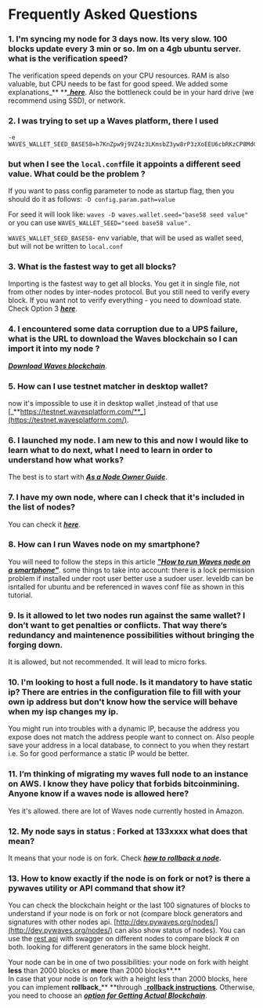 # Frequently Asked Questions

### 1. I'm syncing my node for 3 days now. Its very slow. 100 blocks update every 3 min or so. Im on a 4gb ubuntu server. what is the verification speed?

The verification speed depends on your CPU resources. RAM is also valuable, but CPU needs to be fast for good speed. We added some explanations_** **_[_**here**_](/en/waves-node/options-for-getting-actual-blockchain).  Also the bottleneck could be in your hard drive \(we recommend using SSD\), or network.

### 2. I was trying to set up a Waves platform, there I used

```
-e WAVES_WALLET_SEED_BASE58=h7KnZpw9j9VZ4z3LKmsbZ3yw8rP3zXoEEU6cbRKzCP8MdC1zy2U2AJRPQhs3krqSodvzEix3kmKopFeyPpCn4w4BaW9MVr4PASShxiuin9jyzGmMsUwXXMaUjGL1RfTzS3e
```

### but when I see the `local.conf`file it appoints a different seed value. What could be the problem ?

If you want to pass config parameter to node as startup flag, then you should do it as follows: `-D config.param.path=value`

For seed it will look like: `waves -D waves.wallet.seed="base58 seed value"` or you can use `WAVES_WALLET_SEED="seed base58 value".`

`WAVES_WALLET_SEED_BASE58`- env variable, that will be used as wallet seed, but will not be written to `local.conf`

### 3. What is the fastest way to get all blocks?

Importing is the fastest way to get all blocks. You get it in single file, not from other nodes by inter-nodes protocol. But you still need to verify every block. If you want not to verify everything - you need to download state. Check Option 3 [_**here**_](/en/waves-node/options-for-getting-actual-blockchain).

### 4. I encountered some data corruption due to a UPS failure, what is the URL to download the Waves blockchain so I can import it into my node ?

[_**Download Waves blockchain**_](https://docs.wavesplatform.com/en/waves-node/options-for-getting-actual-blockchain/export-and-import-from-the-blockchain.html#section-4fc821c89c016f375dbd2eeedfe093cf).

### 5. How can I use testnet matcher in desktop wallet?

now it's impossible to use it in desktop wallet ,instead of that use [_**https://testnet.wavesplatform.com/**_](https://testnet.wavesplatform.com/).

### 6. I launched my node. I am new to this and now I would like to learn what to do next, what I need to learn in order to understand how what works?

The best is to start with [_**As a Node Owner Guide**_](/getting-started/as-a-node-owner).

### 7. I have my own node, where can I check that it's included in the list of nodes?

You can check it [_**here**_](http://dev.pywaves.org/nodes/).

### 8. How can I run Waves node on my smartphone?

You will need to follow the steps in this article [_**"How to run Waves node on a smartphone"**_](https://medium.com/@ikardanov/how-to-run-waves-node-on-a-smartphone-eeb8817b8d56). some things to take into account: there is a lock permission problem if installed under root user better use a sudoer user. leveldb can be isntalled for ubuntu and be referenced in waves conf file as shown in this tutorial.

### 9. Is it allowed to let two nodes run against the same wallet? I don’t want to get penalties or conflicts. That way there’s redundancy and maintenence possibilities without bringing the forging down.

It is allowed, but not recommended. It will lead to micro forks.

### 10. I'm looking to host a full node. Is it mandatory to have static ip? There are entries in the configuration file to fill with your own ip address but don't know how the service will behave when my isp changes my ip.

You might run into troubles with a dynamic IP, because the address you expose does not match the address people want to connect on. Also people save your address in a local database, to connect to you when they restart i.e. So for good performance a static IP would be better.

### 11. I’m thinking of migrating my waves full node to an instance on AWS. I know they have policy that forbids bitcoinmining. Anyone know if a waves node is allowed here?

Yes it's allowed. there are lot of Waves node currently hosted in Amazon.

### 12. My node says in status : Forked at 133xxxx what does that mean?

It means that your node is on fork. Check [_**how to rollback a node**_](/en/waves-node/how-to-rollback-a-node)_**.**_

### 13. How to know exactly if the node is on fork or not? is there a pywaves utility or API command that show it?

You can check the blockchain height or the last 100 signatures of blocks to understand if your node is on fork or not \(compare block generators and signatures with other nodes api. [http://dev.pywaves.org/nodes/](http://dev.pywaves.org/nodes/) can also show status of nodes\). You can use the [rest api](/en/waves-node/node-api) with swagger on different nodes to compare block \# on both. looking for different generators in the same block height.

Your node can be in one of two possibilities: your node on fork with height **less** than 2000 blocks or **more** than 2000 blocks**.**  
In case that your node is on fork with a height less than 2000 blocks, here you can implement **rollback**_** **through _[**rollback instructions**](/en/waves-node/how-to-rollback-a-node). Otherwise, you need to choose an [_**option for Getting Actual Blockchain**_](/en/waves-node/options-for-getting-actual-blockchain).

